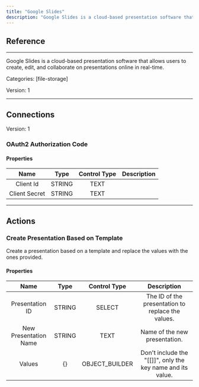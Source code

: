 ```yaml
---
title: "Google Slides"
description: "Google Slides is a cloud-based presentation software that allows users to create, edit, and collaborate on presentations online in real-time."
---
```

## Reference
<hr />

Google Slides is a cloud-based presentation software that allows users to create, edit, and collaborate on presentations online in real-time.


Categories: [file-storage]


Version: 1

<hr />



## Connections

Version: 1


### OAuth2 Authorization Code

#### Properties

|      Name      |     Type     |     Control Type     |     Description     |
|:--------------:|:------------:|:--------------------:|:-------------------:|
| Client Id | STRING | TEXT  |  |
| Client Secret | STRING | TEXT  |  |





<hr />





## Actions


### Create Presentation Based on Template
Create a presentation based on a template and replace the values with the ones provided.

#### Properties

|      Name      |     Type     |     Control Type     |     Description     |
|:--------------:|:------------:|:--------------------:|:-------------------:|
| Presentation ID | STRING | SELECT  |  The ID of the presentation to replace the values.  |
| New Presentation Name | STRING | TEXT  |  Name of the new presentation.  |
| Values | {} | OBJECT_BUILDER  |  Don't include the "[[]]", only the key name and its value.  |




